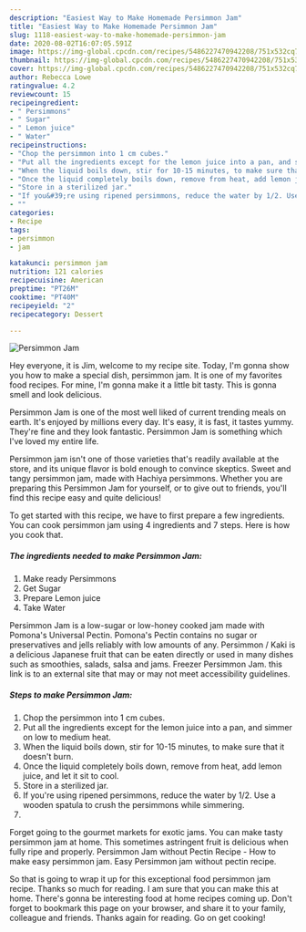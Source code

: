 ```yaml
---
description: "Easiest Way to Make Homemade Persimmon Jam"
title: "Easiest Way to Make Homemade Persimmon Jam"
slug: 1118-easiest-way-to-make-homemade-persimmon-jam
date: 2020-08-02T16:07:05.591Z
image: https://img-global.cpcdn.com/recipes/5486227470942208/751x532cq70/persimmon-jam-recipe-main-photo.jpg
thumbnail: https://img-global.cpcdn.com/recipes/5486227470942208/751x532cq70/persimmon-jam-recipe-main-photo.jpg
cover: https://img-global.cpcdn.com/recipes/5486227470942208/751x532cq70/persimmon-jam-recipe-main-photo.jpg
author: Rebecca Lowe
ratingvalue: 4.2
reviewcount: 15
recipeingredient:
- " Persimmons"
- " Sugar"
- " Lemon juice"
- " Water"
recipeinstructions:
- "Chop the persimmon into 1 cm cubes."
- "Put all the ingredients except for the lemon juice into a pan, and simmer on low to medium heat."
- "When the liquid boils down, stir for 10-15 minutes, to make sure that it doesn&#39;t burn."
- "Once the liquid completely boils down, remove from heat, add lemon juice, and let it sit to cool."
- "Store in a sterilized jar."
- "If you&#39;re using ripened persimmons, reduce the water by 1/2. Use a wooden spatula to crush the persimmons while simmering."
- ""
categories:
- Recipe
tags:
- persimmon
- jam

katakunci: persimmon jam 
nutrition: 121 calories
recipecuisine: American
preptime: "PT26M"
cooktime: "PT40M"
recipeyield: "2"
recipecategory: Dessert

---
```



![Persimmon Jam](https://img-global.cpcdn.com/recipes/5486227470942208/751x532cq70/persimmon-jam-recipe-main-photo.jpg)

Hey everyone, it is Jim, welcome to my recipe site. Today, I'm gonna show you how to make a special dish, persimmon jam. It is one of my favorites food recipes. For mine, I'm gonna make it a little bit tasty. This is gonna smell and look delicious.

Persimmon Jam is one of the most well liked of current trending meals on earth. It's enjoyed by millions every day. It's easy, it is fast, it tastes yummy. They're fine and they look fantastic. Persimmon Jam is something which I've loved my entire life.

Persimmon jam isn&#39;t one of those varieties that&#39;s readily available at the store, and its unique flavor is bold enough to convince skeptics. Sweet and tangy persimmon jam, made with Hachiya persimmons. Whether you are preparing this Persimmon Jam for yourself, or to give out to friends, you&#39;ll find this recipe easy and quite delicious!


To get started with this recipe, we have to first prepare a few ingredients. You can cook persimmon jam using 4 ingredients and 7 steps. Here is how you cook that.

<!--inarticleads1-->

##### The ingredients needed to make Persimmon Jam:

1. Make ready  Persimmons
1. Get  Sugar
1. Prepare  Lemon juice
1. Take  Water


Persimmon Jam is a low-sugar or low-honey cooked jam made with Pomona&#39;s Universal Pectin. Pomona&#39;s Pectin contains no sugar or preservatives and jells reliably with low amounts of any. Persimmon / Kaki is a delicious Japanese fruit that can be eaten directly or used in many dishes such as smoothies, salads, salsa and jams. Freezer Persimmon Jam. this link is to an external site that may or may not meet accessibility guidelines. 

<!--inarticleads2-->

##### Steps to make Persimmon Jam:

1. Chop the persimmon into 1 cm cubes.
1. Put all the ingredients except for the lemon juice into a pan, and simmer on low to medium heat.
1. When the liquid boils down, stir for 10-15 minutes, to make sure that it doesn&#39;t burn.
1. Once the liquid completely boils down, remove from heat, add lemon juice, and let it sit to cool.
1. Store in a sterilized jar.
1. If you&#39;re using ripened persimmons, reduce the water by 1/2. Use a wooden spatula to crush the persimmons while simmering.
1. 


Forget going to the gourmet markets for exotic jams. You can make tasty persimmon jam at home. This sometimes astringent fruit is delicious when fully ripe and properly. Persimmon Jam without Pectin Recipe - How to make easy persimmon jam. Easy Persimmon jam without pectin recipe. 

So that is going to wrap it up for this exceptional food persimmon jam recipe. Thanks so much for reading. I am sure that you can make this at home. There's gonna be interesting food at home recipes coming up. Don't forget to bookmark this page on your browser, and share it to your family, colleague and friends. Thanks again for reading. Go on get cooking!
